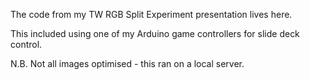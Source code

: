 The code from my TW RGB Split Experiment presentation lives here.

This included using one of my Arduino game controllers for slide deck control.

N.B. Not all images optimised - this ran on a local server.
